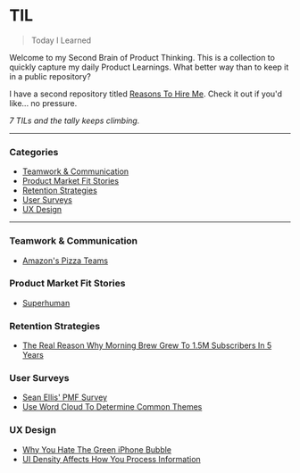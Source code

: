 # TIL

> Today I Learned

Welcome to my Second Brain of Product Thinking. This is a collection to quickly capture my daily Product Learnings. What better way than to keep it in a public repository? 

I have a second repository titled [Reasons To Hire Me](https://github.com/erascon7/Reasons-To-Hire-Me). Check it out if you'd like... no pressure. 

_7 TILs and the tally keeps climbing._

---

### Categories

* [Teamwork & Communication](#teamwork--communication)
* [Product Market Fit Stories](#product-market-fit-stories)
* [Retention Strategies](#retention-strategies)
* [User Surveys](#user-surveys)
* [UX Design](#ux-design)

---

### Teamwork & Communication
- [Amazon's Pizza Teams](https://github.com/erascon7/TIL/blob/main/Teamwork%20%26%20Communication/Amazon's%20Pizza%20Teams.md)

### Product Market Fit Stories
- [Superhuman](https://github.com/erascon7/TIL/blob/main/Product%20Market%20Fit%20Stories/Superhuman.md)

### Retention Strategies
- [The Real Reason Why Morning Brew Grew To 1.5M Subscribers In 5 Years](https://github.com/erascon7/TIL/blob/main/Revenue%20Strategies/The%20Real%20Reason%20Why%20Morning%20Brew%20Grew%20To%201.5M%20Subscribers%20In%205%20Years.md)

### User Surveys
- [Sean Ellis' PMF Survey](https://github.com/erascon7/TIL/blob/main/User%20Surveys/Sean%20Ellis'%20PMF%20Survey.md)
- [Use Word Cloud To Determine Common Themes](https://github.com/erascon7/TIL/blob/main/User%20Surveys/Use%20Word%20Cloud%20To%20Determine%20Common%20Themes.md)

### UX Design
- [Why You Hate The Green iPhone Bubble](https://github.com/erascon7/TIL/blob/main/Design/Why%20You%20Hate%20The%20Green%20Bubble.md)
- [UI Density Affects How You Process Information](https://github.com/erascon7/TIL/blob/main/UX%20Design/UI%20Density%20Affects%20How%20You%20Process%20Information.md)
